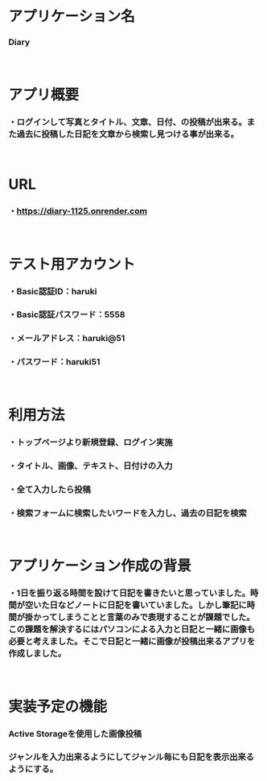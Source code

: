 # アプリケーション名  
 ### Diary  
 </br>

# アプリ概要  
 ### ・ログインして写真とタイトル、文章、日付、の投稿が出来る。また過去に投稿した日記を文章から検索し見つける事が出来る。  
 </br>

# URL
 ### ・https://diary-1125.onrender.com  
 </br>

# テスト用アカウント  
 ### ・Basic認証ID：haruki  
 ### ・Basic認証パスワード：5558  
 ### ・メールアドレス：haruki@51  
 ### ・パスワード：haruki51  
 </br>

# 利用方法
 ### ・トップページより新規登録、ログイン実施  
 ### ・タイトル、画像、テキスト、日付けの入力  
 ### ・全て入力したら投稿  
 ### ・検索フォームに検索したいワードを入力し、過去の日記を検索  
 </br>

# アプリケーション作成の背景  
 ### ・1日を振り返る時間を設けて日記を書きたいと思っていました。時間が空いた日などノートに日記を書いていました。しかし筆記に時間が掛かってしまうことと言葉のみで表現することが課題でした。この課題を解決するにはパソコンによる入力と日記と一緒に画像も必要と考えました。そこで日記と一緒に画像が投稿出来るアプリを作成しました。  
 </br>  

# 実装予定の機能  
 ### Active Storageを使用した画像投稿  
 ### ジャンルを入力出来るようにしてジャンル毎にも日記を表示出来るようにする。

 